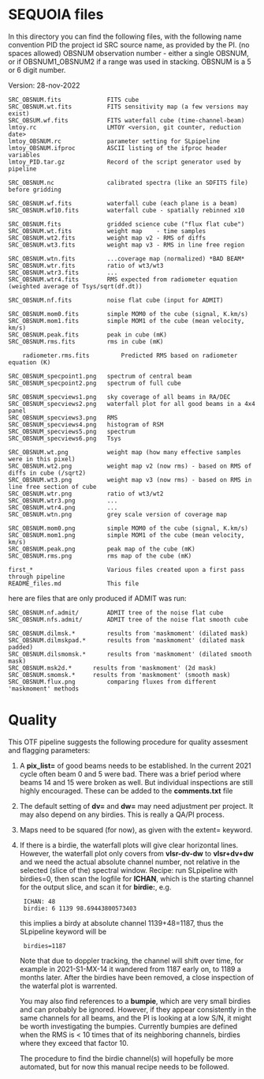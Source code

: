 # SEQUOIA files

In this directory you can find the following files, with the following name convention
   PID      the project id
   SRC      source name, as provided by the PI.   (no spaces allowed)
   OBSNUM   observation number - either a single OBSNUM, or if OBSNUM1_OBSNUM2
            if a range was used in stacking. OBSNUM is a 5 or 6 digit number.
        
Version:  28-nov-2022


	SRC_OBSNUM.fits	            FITS cube 
	SRC_OBSNUM.wt.fits          FITS sensitivity map (a few versions may exist)
	SRC_OBSUM.wf.fits           FITS waterfall cube (time-channel-beam)
	lmtoy.rc                    LMTOY <version, git counter, reduction date>
	lmtoy_OBSNUM.rc             parameter setting for SLpipeline
	lmtoy_OBSNUM.ifproc         ASCII listing of the ifproc header variables
	lmtoy_PID.tar.gz            Record of the script generator used by pipeline

	SRC_OBSNUM.nc               calibrated spectra (like an SDFITS file) before gridding
	
	SRC_OBSNUM.wf.fits          waterfall cube (each plane is a beam)
	SRC_OBSNUM.wf10.fits        waterfall cube - spatially rebinned x10
	
	SRC_OBSNUM.fits             gridded science cube ("flux flat cube")
	SRC_OBSNUM.wt.fits          weight map    - time samples 
	SRC_OBSNUM.wt2.fits         weight map v2 - RMS of diffs
	SRC_OBSNUM.wt3.fits         weight map v3 - RMS in line free region

	SRC_OBSNUM.wtn.fits         ...coverage map (normalized) *BAD BEAM*
	SRC_OBSNUM.wtr.fits         ratio of wt3/wt3
	SRC_OBSNUM.wtr3.fits        ...
	SRC_OBSNUM.wtr4.fits        RMS expected from radiometer equation (weighted average of Tsys/sqrt(df.dt))
	
	SRC_OBSNUM.nf.fits          noise flat cube (input for ADMIT)

	SRC_OBSNUM.mom0.fits        simple MOM0 of the cube (signal, K.km/s)
	SRC_OBSNUM.mom1.fits        simple MOM1 of the cube (mean velocity, km/s)
	SRC_OBSNUM.peak.fits        peak in cube (mK)
	SRC_OBSNUM.rms.fits         rms in cube (mK)

        radiometer.rms.fits         Predicted RMS based on radiometer equation (K)
	
	SRC_OBSNUM_specpoint1.png   spectrum of central beam
	SRC_OBSNUM_specpoint2.png   spectrum of full cube

	SRC_OBSNUM_specviews1.png   sky coverage of all beams in RA/DEC
	SRC_OBSNUM_specviews2.png   waterfall plot for all good beams in a 4x4 panel
	SRC_OBSNUM_specviews3.png   RMS
	SRC_OBSNUM_specviews4.png   histogram of RSM
	SRC_OBSNUM_specviews5.png   spectrum 
	SRC_OBSNUM_specviews6.png   Tsys
	
	SRC_OBSNUM.wt.png           weight map (how many effective samples were in this pixel)
	SRC_OBSNUM.wt2.png          weight map v2 (now rms) - based on RMS of diffs in cube (/sqrt2)
	SRC_OBSNUM.wt3.png          weight map v3 (now rms) - based on RMS in line free section of cube
	SRC_OBSNUM.wtr.png          ratio of wt3/wt2
	SRC_OBSNUM.wtr3.png         ...
	SRC_OBSNUM.wtr4.png         ...
	SRC_OBSNUM.wtn.png          grey scale version of coverage map
	
	SRC_OBSNUM.mom0.png         simple MOM0 of the cube (signal, K.km/s)
	SRC_OBSNUM.mom1.png         simple MOM1 of the cube (mean velocity, km/s)
	SRC_OBSNUM.peak.png         peak map of the cube (mK)
	SRC_OBSNUM.rms.png          rms map of the cube (mK)

	first_*                     Various files created upon a first pass through pipeline
	README_files.md             This file

here are files that are only produced if ADMIT was run:

	SRC_OBSNUM.nf.admit/        ADMIT tree of the noise flat cube
	SRC_OBSNUM.nfs.admit/       ADMIT tree of the noise flat smooth cube

	SRC_OBSNUM.dilmsk.*         results from 'maskmoment' (dilated mask)
	SRC_OBSNUM.dilmskpad.*      results from 'maskmoment' (dilated mask padded)
	SRC_OBSNUM.dilsmomsk.*	    results from 'maskmoment' (dilated smooth mask)
	SRC_OBSNUM.msk2d.*	    results from 'maskmoment' (2d mask)
	SRC_OBSNUM.smomsk.*	    results from 'maskmoment' (smooth mask)
	SRC_OBSNUM.flux.png         comparing fluxes from different 'maskmoment' methods



# Quality

This OTF pipeline suggests the following procedure for quality
assesment and flagging parameters:

1. A **pix_list=** of good beams needs to be established. In the current 2021 cycle often
   beam 0 and 5 were bad. There was a brief period where beams 14 and 15 were
   broken as well. But individual inspections are still highly encouraged. These
   can be added to the **comments.txt** file
   
2. The default setting of **dv=** and **dw=** may need adjustment per project. It may also
   depend on any birdies. This is really a QA/PI process.

3. Maps need to be squared (for now), as given with the extent= keyword.

4. If there is a birdie, the waterfall plots will give clear horizontal lines. 
   However, the waterfall plot only covers from **vlsr-dv-dw** to **vlsr+dv+dw**
   and we need the actual absolute channel number, not relative in the selected
   (slice of the) spectral window.
   Recipe:    run SLpipeline with birdies=0, then scan the logfile for **ICHAN**, which is
   the starting channel for the output slice, and scan it for **birdie:**, e.g.
   
        ICHAN: 48
        birdie: 6 1139 98.69443800573403
		
   this implies a birdy at absolute channel 1139+48=1187, thus the SLpipeline 
   keyword will be
   
        birdies=1187
		
   Note that due to doppler tracking, the channel will shift over time, for example
   in 2021-S1-MX-14 it wandered from 1187 early on, to 1189 a months later.
   After the birdies have been removed, a close inspection of the waterfal plot
   is warrented.

   You may also find references to a **bumpie**, which are very small birdies and can
   probably be ignored. However, if they appear consistently in the same channels
   for all beams, and the PI is looking at a low S/N, it might be worth investigating
   the bumpies. Currently bumpies are defined when the RMS is < 10 times that of its
   neighboring channels, birdies where they exceed that factor 10.
   
   The procedure to find the birdie channel(s) will hopefully be more automated, but
   for now this manual recipe needs to be followed.
   
